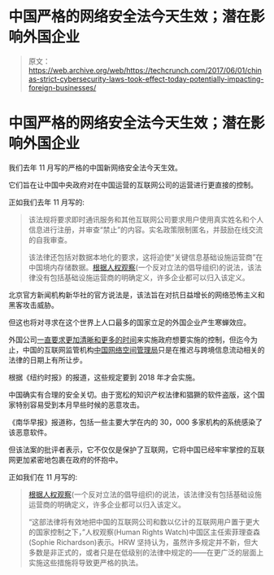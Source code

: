# 中国严格的网络安全法今天生效；潜在影响外国企业

> 原文：<https://web.archive.org/web/https://techcrunch.com/2017/06/01/chinas-strict-cybersecurity-laws-took-effect-today-potentially-impacting-foreign-businesses/>

# 中国严格的网络安全法今天生效；潜在影响外国企业

我们去年 11 月写的严格的中国新网络安全法今天生效。

它们旨在让中国中央政府对在中国运营的互联网公司的运营进行更直接的控制。

正如我们去年 11 月写的:

> 该法规将要求即时通讯服务和其他互联网公司要求用户使用真实姓名和个人信息进行注册，并审查“禁止”的内容。实名政策限制匿名，并鼓励在线交流的自我审查。
> 
> 该法律还包括对数据本地化的要求，这将迫使“关键信息基础设施运营商”在中国境内存储数据。[根据人权观察](https://web.archive.org/web/20230320015533/https://www.hrw.org/news/2016/11/06/china-abusive-cybersecurity-law-set-be-passed)(一个反对立法的倡导组织)的说法，该法律没有包括基础设施运营商的明确定义，许多企业都可以归入该定义。

北京官方新闻机构新华社的官方说法是，该法旨在对抗日益增长的网络恐怖主义和黑客攻击威胁。

但这也将对寻求在这个世界上人口最多的国家立足的外国企业产生寒蝉效应。

外国公司[一直要求更加清晰和更多的时间](https://web.archive.org/web/20230320015533/https://www.nytimes.com/2017/05/31/business/china-cybersecurity-law.html?_r=0)来实施政府想要实施的控制，但迄今为止，中国的互联网监管机构[中国网络空间管理局](https://web.archive.org/web/20230320015533/http://www.cac.gov.cn/english/)只是在推迟与跨境信息流动相关的法律的日期上有所让步。

根据《纽约时报》的报道，这些规定要到 2018 年才会实施。

中国确实有合理的安全关切。由于宽松的知识产权法律和猖獗的软件盗版，这个国家特别容易受到本月早些时候的恶意攻击。

《南华早报》报道称，包括一些主要大学在内的 30，000 多家机构的系统感染了该恶意软件。

但该法案的批评者表示，它不仅仅是保护了互联网，它将中国已经牢牢掌控的互联网更加紧密地包裹在政府的怀抱中。

正如我们在 11 月写的:

> [根据人权观察](https://web.archive.org/web/20230320015533/https://www.hrw.org/news/2016/11/06/china-abusive-cybersecurity-law-set-be-passed)(一个反对立法的倡导组织)的说法，该法律没有包括基础设施运营商的明确定义，许多企业都可以归入该定义。
> 
> “这部法律将有效地把中国的互联网公司和数以亿计的互联网用户置于更大的国家控制之下，”人权观察(Human Rights Watch)中国区主任索菲理查森(Sophie Richardson)表示。HRW 坚持认为，虽然许多规定并不新，但大多数是非正式的，或者只是在低级别的法律中规定的——在更广泛的层面上实施这些措施将导致更严格的执法。